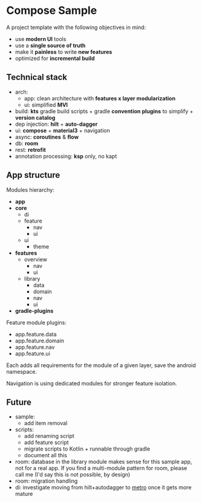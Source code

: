 # Compose Sample

A project template with the following objectives in mind:

* use **modern UI** tools
* use a **single source of truth**
* make it **painless** to write **new features**
* optimized for **incremental build**

## Technical stack

* arch:
  - app: clean architecture with **features x layer modularization**
  - ui: simplified **MVI**
* build: **kts** gradle build scripts + gradle **convention plugins** to simplify + **version catalog**
* dep injection: **hilt** + **auto-dagger**
* ui: **compose** + **material3** + navigation
* async: **coroutines** & **flow**
* db: **room**
* rest: **retrofit**
* annotation processing: **ksp** only, no kapt

## App structure

Modules hierarchy:

* **app**
* **core**
  * di
  * feature
    * nav
    * ui
  * ui
    * theme
* **features**
  * overview
    * nav
    * ui
  * library
    * data
    * domain
    * nav
    * ui
* **gradle-plugins**

Feature module plugins:

* app.feature.data
* app.feature.domain
* app.feature.nav
* app.feature.ui

Each adds all requirements for the module of a given layer, save the android namespace.

Navigation is using dedicated modules for stronger feature isolation.

## Future

* sample:
  - add item removal
* scripts:
  - add renaming script
  - add feature script
  - migrate scripts to Kotlin + runnable through gradle
  - document all this
* room: database in the library module makes sense for this sample app, not for a real app. If
  you find a multi-module pattern for room, please call me (I'd say this is not possible, by design)
* room: migration handling
* di: investigate moving from hilt+autodagger to [metro](https://github.com/ZacSweers/metro) once it gets more mature
